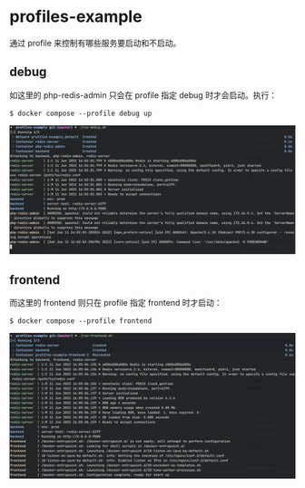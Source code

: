 # profiles-example

通过 profile 来控制有哪些服务要启动和不启动。

## debug

如这里的 php-redis-admin 只会在 profile 指定 debug 时才会启动。执行：

```shell
$ docker compose --profile debug up
```

![](images/WechatIMG681.png)

## frontend

而这里的 frontend 则只在 profile 指定 frontend 时才启动：

```shell
$ docker compose --profile frontend
```

![](images/WX20220612-000518@2x.png)